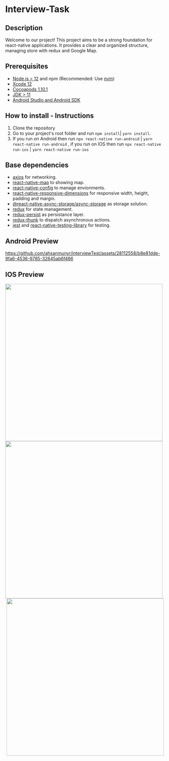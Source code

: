 # Interview-Task

## Description
Welcome to our project! This project aims to be a strong foundation for react-native applications. It provides a clear and organized structure, managing store with redux and Google Map.

## Prerequisites

- [Node.js > 12](https://nodejs.org) and npm (Recommended: Use [nvm](https://github.com/nvm-sh/nvm))
- [Xcode 12](https://developer.apple.com/xcode)
- [Cocoapods 1.10.1](https://cocoapods.org)
- [JDK > 11](https://www.oracle.com/java/technologies/javase-jdk11-downloads.html)
- [Android Studio and Android SDK](https://developer.android.com/studio)

## How to install - Instructions
1. Clone the repository
2. Go to your project's root folder and run `npm install`| `yarn install`.
3. If you run on Android then run `npx react-native run-android` | `yarn react-native run-android` , if you run on IOS then run `npx react-native run-ios` | `yarn react-native run-ios`

## Base dependencies

- [axios](https://github.com/axios/axios) for networking.
- [react-native-map](https://www.npmjs.com/package/react-native-maps) to showing map.
- [react-native-config](https://github.com/luggit/react-native-config) to manage envionments.
- [react-native-responsive-dimensions](https://www.npmjs.com/package/react-native-responsive-dimensions) for responsive width, height, padding and margin.
- [@react-native-async-storage/async-storage](https://www.npmjs.com/package/@react-native-async-storage/async-storage) as storage solution.
- [redux](https://redux.js.org/) for state management.
- [redux-persist](https://github.com/rt2zz/redux-persist) as persistance layer.
- [redux-thunk](https://github.com/gaearon/redux-thunk) to dispatch asynchronous actions.
- [jest](https://facebook.github.io/jest/) and [react-native-testing-library](https://callstack.github.io/react-native-testing-library/) for testing.

## Android Preview


https://github.com/ahsanmunyr/interviewTest/assets/28112558/b8e81dde-9fa6-4536-9785-32645ab6f486

## IOS Preview
<img src="https://github.com/ahsanmunyr/interviewTest/assets/28112558/b4f00ef9-e827-4d3b-82d3-a3ba9988793f" height="500rm" align="left">
<img src="https://github.com/ahsanmunyr/interviewTest/assets/28112558/b4f00ef9-e827-4d3b-82d3-a3ba9988793f" height="500rm" align="center">
<img src="https://github.com/ahsanmunyr/interviewTest/assets/28112558/b4f00ef9-e827-4d3b-82d3-a3ba9988793f" height="500rm" align="right">
<!-- ![Preview iPhone 14 Pro](https://github.com/ahsanmunyr/interviewTest/assets/28112558/b4f00ef9-e827-4d3b-82d3-a3ba9988793f=250x250)
![Preview iPhone 14 Pro](https://github.com/ahsanmunyr/interviewTest/assets/28112558/7f8f12a7-c2f4-4bb5-a310-7cf7869ab673=250x250)
![Preview iPhone 14 Pro](https://github.com/ahsanmunyr/interviewTest/assets/28112558/bbcb9f99-58d5-4e2a-8b0f-eea541ebcf25=250x250) -->




